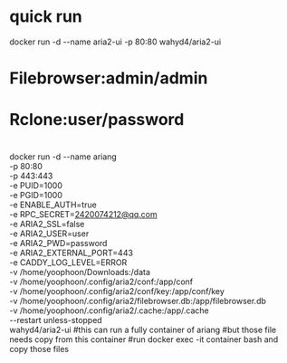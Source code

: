 # quick run
docker run -d --name aria2-ui -p 80:80 wahyd4/aria2-ui
# Filebrowser:admin/admin
# Rclone:user/password
#
docker run -d --name ariang \
  -p 80:80 \
  -p 443:443 \
  -e PUID=1000 \
  -e PGID=1000 \
  -e ENABLE_AUTH=true \
  -e RPC_SECRET=2420074212@qq.com \
  -e ARIA2_SSL=false \
  -e ARIA2_USER=user \
  -e ARIA2_PWD=password \
  -e ARIA2_EXTERNAL_PORT=443 \
  -e CADDY_LOG_LEVEL=ERROR \
  -v /home/yoophoon/Downloads:/data \
  -v /home/yoophoon/.config/aria2/conf:/app/conf \
  -v /home/yoophoon/.config/aria2/conf/key:/app/conf/key \
  -v /home/yoophoon/.config/aria2/filebrowser.db:/app/filebrowser.db \
  -v /home/yoophoon/.config/aria2/.cache:/app/.cache \
  --restart unless-stopped \
  wahyd4/aria2-ui
#this can run a fully container of ariang
#but those file needs copy from this container
#run docker exec -it container bash and copy those files
#